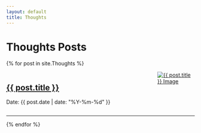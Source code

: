 ```yaml
---
layout: default
title: Thoughts
---
```


# Thoughts Posts

{% for post in site.Thoughts %}
<div style="display: flex; align-items: start;">
    <div style="flex-grow: 1;">
        <h2><a href="{{ post.url }}">{{ post.title }}</a></h2>
        <p>Date: {{ post.date | date: "%Y-%m-%d" }}</p>
    </div>
    <div>
        <a href="{{ post.url }}">
            <img src="{{ '/imgs/' | append: post.image }}" alt="{{ post.title }} Image" style="max-width:100px; max-height:100px;" />
        </a>
    </div>
</div>
<hr>
{% endfor %}
